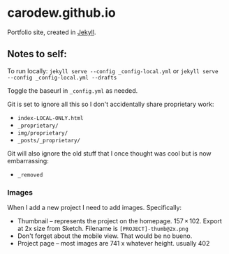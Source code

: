 carodew.github.io
=================
Portfolio site, created in [Jekyll](http://jekyllrb.com). 

## Notes to self: 

To run locally: `jekyll serve --config _config-local.yml` or `jekyll serve  --config _config-local.yml --drafts` 

Toggle the baseurl in `_config.yml` as needed. 

Git is set to ignore all this so I don't accidentally share proprietary work:

- `index-LOCAL-ONLY.html` 
- `_proprietary/`
- `img/proprietary/`
- `_posts/_proprietary/`

Git will also ignore the old stuff that I once thought was cool but is now embarrassing: 

- `_removed`

### Images

When I add a new project I need to add images. Specifically: 

- Thumbnail – represents the project on the homepage. 157 × 102. Export at 2x size from Sketch. Filename is `[PROJECT]-thumb@2x.png`
- Don't forget about the mobile view. That would be no bueno. 
- Project page – most images are 741 x whatever height. usually 402
